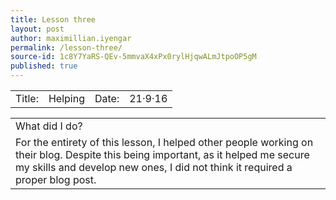 ```yaml
---
title: Lesson three
layout: post
author: maximillian.iyengar
permalink: /lesson-three/
source-id: 1c8Y7YaRS-QEv-5mmvaX4xPx0rylHjqwALmJtpoOP5gM
published: true
---
```

<table>
  <tr>
    <td>Title:</td>
    <td>Helping</td>
    <td>Date:</td>
    <td>21·9·16</td>
  </tr>
</table>


<table>
  <tr>
    <td>What did I do?</td>
  </tr>
  <tr>
    <td>For the entirety of this lesson, I helped other people working on their blog. Despite this being important, as it helped me secure my skills and develop new ones, I did not think it required a proper blog post.</td>
  </tr>
</table>


